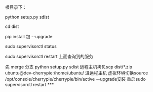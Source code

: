 根目录下：

python setup.py sdist

cd dist

pip install 包 --upgrade

sudo supervisorctl status

sudo supervisorctl restart 上面查询到的服务





先 merge 分支
python setup.py sdist
远程主机拷贝scp dist/*.zip ubuntu@dev-cherrypie:/home/ubuntu/
进远程主机
虚拟环境切换source /opt/console/cherrypie/cherrypie/bin/active
 --upgrade安装
重启sudo supervisorctl restart ***